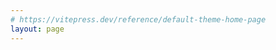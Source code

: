 ```yaml
---
# https://vitepress.dev/reference/default-theme-home-page
layout: page
---
```



<script setup>
import Home from '../../.vitepress/components/Home.vue'

const options = {
   name: 'shion',
   text: '时间追踪软件',
   tagline: '直观、细致、多样。定格生活中的瞬间🍂',
   actions: [
      {
         theme: "brand",
         text: "下载",
         link: "/zh/download",
      },
      {
         theme: "alt",
         text: "快速开始",
         link: "/zh/guide/what-is-shion",
      },
   ]
}
</script>

<Home v-bind="options" />